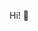 Hi! 👀
<!---
- 👋 Hi, I’m @poyopeta
- 👀 I’m interested in ...
- 🌱 I’m currently learning ...
- 💞️ I’m looking to collaborate on ...
- 📫 How to reach me ...
--->

<!---
poyopeta/poyopeta is a ✨ special ✨ repository because its `README.md` (this file) appears on your GitHub profile.
You can click the Preview link to take a look at your changes.
--->
